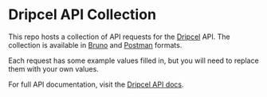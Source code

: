 # Dripcel API Collection

This repo hosts a collection of API requests for the [Dripcel](https://dripcel.com) API. The collection is available in [Bruno](https://www.usebruno.com) and [Postman](https://www.postman.com) formats.

Each request has some example values filled in, but you will need to replace them with your own values.

For full API documentation, visit the [Dripcel API docs](https://docs.dripcel.com/category/api).
